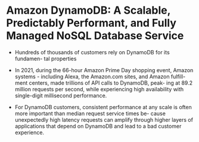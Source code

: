 # Amazon DynamoDB: A Scalable, Predictably Performant, and Fully Managed NoSQL Database Service


- Hundreds of thousands of customers rely on DynamoDB for its fundamen- tal properties

- In 2021, during the 66-hour Amazon Prime Day shopping event, Amazon systems - including Alexa, the Amazon.com sites, and Amazon fulfill- ment centers, made trillions of API calls to DynamoDB, peak- ing at 89.2 million requests per second, while experiencing high availability with single-digit millisecond performance.

- For DynamoDB customers, consistent performance at any scale is often more important than median request service times be- cause unexpectedly high latency requests can amplify through higher layers of applications that depend on DynamoDB and lead to a bad customer experience. 
